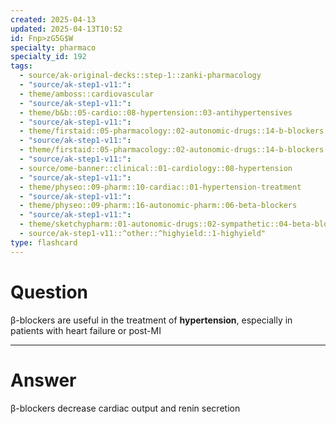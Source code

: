 ```yaml
---
created: 2025-04-13
updated: 2025-04-13T10:52
id: Fnp>zG5G$W
specialty: pharmaco
specialty_id: 192
tags:
  - source/ak-original-decks::step-1::zanki-pharmacology
  - "source/ak-step1-v11:": 
  - theme/amboss::cardiovascular
  - "source/ak-step1-v11:": 
  - theme/b&b::05-cardio::08-hypertension::03-antihypertensives
  - "source/ak-step1-v11:": 
  - theme/firstaid::05-pharmacology::02-autonomic-drugs::14-b-blockers
  - "source/ak-step1-v11:": 
  - theme/firstaid::05-pharmacology::02-autonomic-drugs::14-b-blockers::*basics
  - "source/ak-step1-v11:": 
  - source/ome-banner::clinical::01-cardiology::08-hypertension
  - "source/ak-step1-v11:": 
  - theme/physeo::09-pharm::10-cardiac::01-hypertension-treatment
  - "source/ak-step1-v11:": 
  - theme/physeo::09-pharm::16-autonomic-pharm::06-beta-blockers
  - "source/ak-step1-v11:": 
  - theme/sketchypharm::01-autonomic-drugs::02-sympathetic::04-beta-blockers
  - source/ak-step1-v11::^other::^highyield::1-highyield"
type: flashcard
---
```


# Question
β-blockers are useful in the treatment of **hypertension**, especially in patients with heart failure or post-MI

---

# Answer
β-blockers decrease cardiac output and renin secretion
